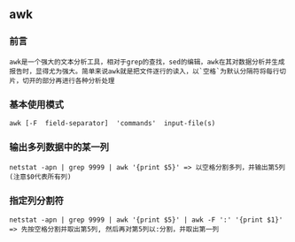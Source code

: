 ## awk
### 前言
	awk是一个强大的文本分析工具，相对于grep的查找，sed的编辑，awk在其对数据分析并生成报告时，显得尤为强大。简单来说awk就是把文件逐行的读入，以`空格`为默认分隔符将每行切片，切开的部分再进行各种分析处理

### 基本使用模式
	awk [-F  field-separator]  'commands'  input-file(s)
	
### 输出多列数据中的某一列
	netstat -apn | grep 9999 | awk '{print $5}' => 以空格分割多列，并输出第5列(注意$0代表所有列)
	
###  指定列分割符
	netstat -apn | grep 9999 | awk '{print $5}' | awk -F ':' '{print $1}' => 先按空格分割并取出第5列, 然后再对第5列以:分割，并取出第一列